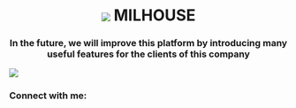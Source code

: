 <h1 align="center"><img align="center" src="https://Mil-House.github.io/MILHOUSE/assets/img/logo/MH.png" /> MILHOUSE</h1>
<h3 align="center">In the future, we will improve this platform by introducing many useful features for the clients of this company</h3>

<img align="center" src="https://Mil-House.github.io/MILHOUSE/assets/img/banners/milwebcover.png" />

<h3 align="left">Connect with me:</h3>
<p align="left">
</p>
